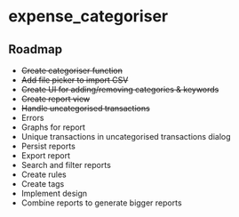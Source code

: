 # expense_categoriser

## Roadmap

- ~~Create categoriser function~~
- ~~Add file picker to import CSV~~
- ~~Create UI for adding/removing categories & keywords~~
- ~~Create report view~~
- ~~Handle uncategorised transactions~~
- Errors
- Graphs for report
- Unique transactions in uncategorised transactions dialog
- Persist reports
- Export report
- Search and filter reports
- Create rules
- Create tags
- Implement design
- Combine reports to generate bigger reports
